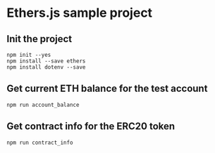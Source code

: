 # Ethers.js sample project

## Init the project
```
npm init --yes
npm install --save ethers 
npm install dotenv --save
```

## Get current ETH balance for the test account 
```
npm run account_balance
```

## Get contract info for the ERC20 token
``` 
npm run contract_info
```